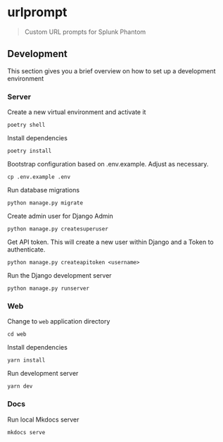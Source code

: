 # urlprompt

> Custom URL prompts for Splunk Phantom

## Development
This section gives you a brief overview on how to set up a development environment

### Server

Create a new virtual environment and activate it
```
poetry shell
```

Install dependencies
```
poetry install
```

Bootstrap configuration based on .env.example. Adjust as necessary.
```
cp .env.example .env
```

Run database migrations
```
python manage.py migrate
```

Create admin user for Django Admin
```
python manage.py createsuperuser
```

Get API token. This will create a new user within Django and a Token to authenticate.
```
python manage.py createapitoken <username>
```

Run the Django development server
```
python manage.py runserver
```

### Web

Change to `web` application directory
```
cd web
```

Install dependencies
```
yarn install
```

Run development server
```
yarn dev
```

### Docs

Run local Mkdocs server
```
mkdocs serve
```